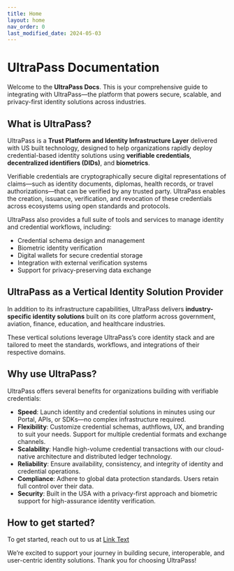 ```yaml
---
title: Home
layout: home
nav_order: 0
last_modified_date: 2024-05-03
---
```

# UltraPass Documentation

Welcome to the **UltraPass Docs**. This is your comprehensive guide to integrating with UltraPass—the platform that powers secure, scalable, and privacy-first identity solutions across industries.

## What is UltraPass?

UltraPass is a **Trust Platform and Identity Infrastructure Layer** delivered with US built technology, designed to help organizations rapidly deploy credential-based identity solutions using **verifiable credentials**, **decentralized identifiers (DIDs)**, and **biometrics**.

Verifiable credentials are cryptographically secure digital representations of claims—such as identity documents, diplomas, health records, or travel authorizations—that can be verified by any trusted party. UltraPass enables the creation, issuance, verification, and revocation of these credentials across ecosystems using open standards and protocols.

UltraPass also provides a full suite of tools and services to manage identity and credential workflows, including:

- Credential schema design and management
- Biometric identity verification
- Digital wallets for secure credential storage
- Integration with external verification systems
- Support for privacy-preserving data exchange

## UltraPass as a Vertical Identity Solution Provider

In addition to its infrastructure capabilities, UltraPass delivers **industry-specific identity solutions** built on its core platform across government, aviation, finance, education, and healthcare industries.

These vertical solutions leverage UltraPass’s core identity stack and are tailored to meet the standards, workflows, and integrations of their respective domains.

## Why use UltraPass?

UltraPass offers several benefits for organizations building with verifiable credentials:

- **Speed**: Launch identity and credential solutions in minutes using our Portal, APIs, or SDKs—no complex infrastructure required.
- **Flexibility**: Customize credential schemas, authflows, UX, and branding to suit your needs. Support for multiple credential formats and exchange channels.
- **Scalability**: Handle high-volume credential transactions with our cloud-native architecture and distributed ledger technology.
- **Reliability**: Ensure availability, consistency, and integrity of identity and credential operations.
- **Compliance**: Adhere to global data protection standards. Users retain full control over their data.
- **Security**: Built in the USA with a privacy-first approach and biometric support for high-assurance identity verification.

## How to get started?

To get started, reach out to us at [Link Text](mailto:contact@ultrapassid.com)

We’re excited to support your journey in building secure, interoperable, and user-centric identity solutions. Thank you for choosing UltraPass!
